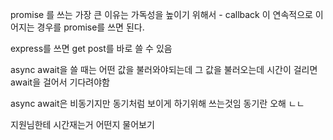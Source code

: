 promise 를 쓰는 가장 큰 이유는 가독성을 높이기 위해서 - callback 이 연속적으로 이어지는 경우를  promise를 쓰면 된다.

express를 쓰면 get post를 바로 쓸 수 있음

async await을 쓸 때는 어떤 값을 불러와야되는데 그 값을 불러오는데 시간이 걸리면 await을 걸어서 기다려야함

async await은 비동기지만 동기처럼 보이게 하기위해 쓰는것임 동기란 오해 ㄴㄴ

지원님한테 시간재는거 어떤지 물어보기

